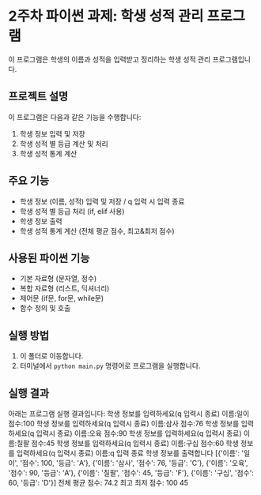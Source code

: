 # 2주차 파이썬 과제: 학생 성적 관리 프로그램

이 프로그램은 학생의 이름과 성적을 입력받고 정리하는 학생 성적 관리 프로그램입니다.

## 프로젝트 설명
이 프로그램은 다음과 같은 기능을 수행합니다:
1. 학생 정보 입력 및 저장
2. 학생 성적 별 등급 계산 및 처리
3. 학생 성적 통계 계산

## 주요 기능
- 학생 정보 (이름, 성적) 입력 및 저장 / q 입력 시 입력 종료
- 학생 성적 별 등급 처리 (if, elif 사용)
- 학생 정보 출력 
- 학생 성적 통계 계산 (전체 평균 점수, 최고&최저 점수)
  
## 사용된 파이썬 기능
- 기본 자료형 (문자열, 정수)
- 복합 자료형 (리스트, 딕셔너리)
- 제어문 (if문, for문, while문)
- 함수 정의 및 호출
  
## 실행 방법
1. 이 폴더로 이동합니다.
2. 터미널에서 `python main.py` 명령어로 프로그램을 실행합니다.

## 실행 결과
아래는 프로그램 실행 결과입니다:
학생 정보를 입력하세요(q 입력시 종료)
이름:일이
점수:100
학생 정보를 입력하세요(q 입력시 종료)
이름:삼사
점수:76
학생 정보를 입력하세요(q 입력시 종료)
이름:오육
점수:90
학생 정보를 입력하세요(q 입력시 종료)
이름:칠팔
점수:45
학생 정보를 입력하세요(q 입력시 종료)
이름:구십
점수:60
학생 정보를 입력하세요(q 입력시 종료)
이름:q
입력 종료
학생 정보를 출력합니다
 [{'이름': '일이', '점수': 100, '등급': 'A'}, {'이름': '삼사', '점수': 76, '등급': 'C'}, {'이름': '오육', '점수': 90, '등급': 'A'}, {'이름': '칠팔', '점수': 45, '등급': 'F'}, {'이름': '구십', '점수': 60, '등급': 'D'}]
전체 평균 점수: 74.2
최고 최저 점수: 100 45

